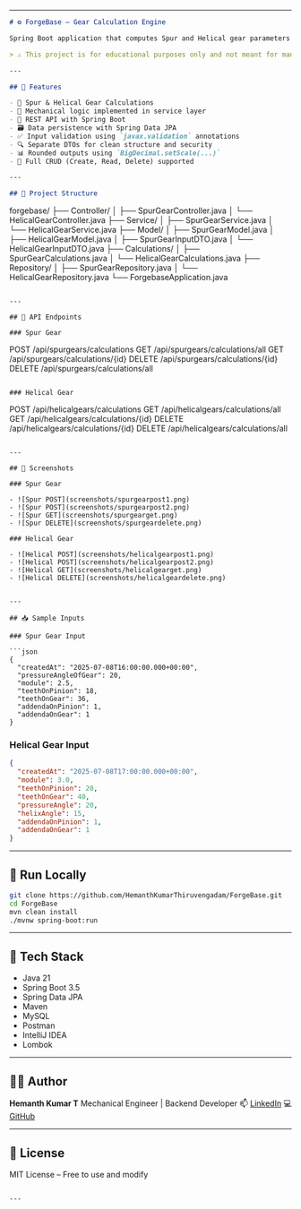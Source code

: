 

---

```markdown
# ⚙️ ForgeBase – Gear Calculation Engine

Spring Boot application that computes Spur and Helical gear parameters using mechanical formulas. Ideal for showcasing engineering + backend development skills.

> ⚠️ This project is for educational purposes only and not meant for manufacturing-grade outputs.

---

## 🚀 Features

- 📐 Spur & Helical Gear Calculations
- 🧠 Mechanical logic implemented in service layer
- 🔗 REST API with Spring Boot
- 🗃️ Data persistence with Spring Data JPA
- ✅ Input validation using `javax.validation` annotations
- 🔍 Separate DTOs for clean structure and security
- 📊 Rounded outputs using `BigDecimal.setScale(...)`
- 🔄 Full CRUD (Create, Read, Delete) supported

---

## 📁 Project Structure

```

forgebase/
├── Controller/
│   ├── SpurGearController.java
│   └── HelicalGearController.java
├── Service/
│   ├── SpurGearService.java
│   └── HelicalGearService.java
├── Model/
│   ├── SpurGearModel.java
│   ├── HelicalGearModel.java
│   ├── SpurGearInputDTO.java
│   └── HelicalGearInputDTO.java
├── Calculations/
│   ├── SpurGearCalculations.java
│   └── HelicalGearCalculations.java
├── Repository/
│   ├── SpurGearRepository.java
│   └── HelicalGearRepository.java
└── ForgebaseApplication.java

```

---

## 🧪 API Endpoints

### Spur Gear

```

POST   /api/spurgears/calculations
GET    /api/spurgears/calculations/all
GET    /api/spurgears/calculations/{id}
DELETE /api/spurgears/calculations/{id}
DELETE /api/spurgears/calculations/all

```

### Helical Gear

```

POST   /api/helicalgears/calculations
GET    /api/helicalgears/calculations/all
GET    /api/helicalgears/calculations/{id}
DELETE /api/helicalgears/calculations/{id}
DELETE /api/helicalgears/calculations/all

````

---

## 📸 Screenshots

### Spur Gear

- ![Spur POST](screenshots/spurgearpost1.png)
- ![Spur POST](screenshots/spurgearpost2.png)
- ![Spur GET](screenshots/spurgearget.png)
- ![Spur DELETE](screenshots/spurgeardelete.png)

### Helical Gear

- ![Helical POST](screenshots/helicalgearpost1.png)
- ![Helical POST](screenshots/helicalgearpost2.png)
- ![Helical GET](screenshots/helicalgearget.png)
- ![Helical DELETE](screenshots/helicalgeardelete.png)


---

## 📥 Sample Inputs

### Spur Gear Input

```json
{
  "createdAt": "2025-07-08T16:00:00.000+00:00",
  "pressureAngleOfGear": 20,
  "module": 2.5,
  "teethOnPinion": 18,
  "teethOnGear": 36,
  "addendaOnPinion": 1,
  "addendaOnGear": 1
}
````

### Helical Gear Input

```json
{
  "createdAt": "2025-07-08T17:00:00.000+00:00",
  "module": 3.0,
  "teethOnPinion": 20,
  "teethOnGear": 40,
  "pressureAngle": 20,
  "helixAngle": 15,
  "addendaOnPinion": 1,
  "addendaOnGear": 1
}
```

---

## 🔧 Run Locally

```bash
git clone https://github.com/HemanthKumarThiruvengadam/ForgeBase.git
cd ForgeBase
mvn clean install
./mvnw spring-boot:run
```

---

## 🧠 Tech Stack

* Java 21
* Spring Boot 3.5
* Spring Data JPA
* Maven
* MySQL
* Postman
* IntelliJ IDEA
* Lombok

---

## 👨‍💻 Author

**Hemanth Kumar T**
Mechanical Engineer | Backend Developer
📫 [LinkedIn](https://www.linkedin.com/in/hemanth-kumar-thiruvengadam/)
💻 [GitHub](https://github.com/HemanthKumarThiruvengadam)

---

## 📜 License

MIT License – Free to use and modify

```

---


